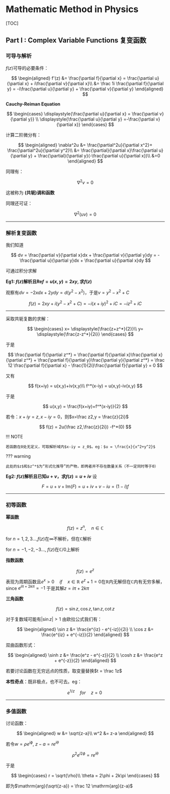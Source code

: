 

# Mathematic Method in Physics

[TOC]

## Part I : Complex Variable Functions 复变函数

### 可导与解析

$f(z)$可导的必要条件：

$$
\begin{aligned}
f'(z) &= \frac{\partial f}{\partial x} = 
\frac{\partial u}{\partial x} + i\frac{\partial v}{\partial x}\\
&= \frac 1i \frac{\partial f}{\partial y} = 
-i\frac{\partial u}{\partial y} + \frac{\partial v}{\partial y}
\end{aligned}
$$

**Cauchy-Reiman Equation**

$$
\begin{cases}
\displaystyle{\frac{\partial u}{\partial x} = \frac{\partial v}{\partial y}} \\
\displaystyle{\frac{\partial u}{\partial y} =-\frac{\partial v}{\partial x}}
\end{cases}
$$

计算二阶微分有：

$$
\begin{aligned}
\nabla^2u &= \frac{\partial^2u}{\partial x^2}+ \frac{\partial^2u}{\partial y^2}\\
&= \frac{\partial}{\partial x}\frac{\partial u}{\partial y} + \frac{\partial}{\partial y}(-\frac{\partial u}{\partial x})\\
&=0
\end{aligned}
$$

同理有：

$$
\nabla^2v = 0
$$

这被称为 **(共轭)调和函数** 

同理还可证：

$$
\nabla^2(uv) =0
$$

---
### 解析复变函数

我们知道

$$
dv = \frac{\partial v}{\partial x}dx + \frac{\partial v}{\partial y}dy =
-\frac{\partial u}{\partial y}dx + \frac{\partial u}{\partial x}dy
$$

可通过积分求解

**Eg1:   $f(z)$解析且$\mathrm{Re} f = u(x,y) = 2xy$, 求$f(z)$**

观察有$dv = -2xdx + 2ydy = d(y^2-x^2)$，于是$v = y^2-x^2+C$

$$
f(z) = 2xy + i(y^2-x^2+C) = -i(x+iy)^2 + iC = -iz^2+iC
$$

---

采取共轭复数的求解：

$$
\begin{cases}
x= \displaystyle{\frac{z+z^*}{2}}\\
y= \displaystyle{\frac{z-z^*}{2i}}
\end{cases}
$$

于是

$$
\frac{\partial f}{\partial z^*} = \frac{\partial f}{\partial x}\frac{\partial x}{\partial z^*} + \frac{\partial f}{\partial y}\frac{\partial y}{\partial z^*} = \frac 12 \frac{\partial f}{\partial x} - \frac{1}{2i}\frac{\partial f}{\partial y} = 0
$$

又有

$$
f(x+iy) = u(x,y)+iv(x,y)\\
f^*(x-iy) = u(x,y)-iv(x,y)
$$

于是

$$
u(x,y) = \frac{f(x+iy)+f^*(x-iy)}{2}
$$

若令：$x+iy = z, x-iy = 0$，则$x=\frac z2,y = \frac{z}{2i}$

$$
f(z) = 2u(\frac z2,\frac{z}{2i}) -f^*(0)
$$

!!! NOTE

	若函数在0处无定义，可取解析域内$x-iy = z_0$。eg：$u = \frac{x}{x^2+y^2}$

??? warning

	此处的$z$和$z^*$为“形式化推导”的产物，即两者并不存在数量关系（不一定同时等于0）

**Eg2:  $f(z)$解析且已知$u+v$，求$f(z) = u+iv$**
设

$$
F = u+v+\mathrm{Im}(F) = u+iv +v-iu = (1-i)f
$$

---
### 初等函数

**幂函数**

$$
f(z) = z^n,\quad n\in\mathbb{C}
$$

for $n = 1,2,3 ...$,$f(z)$在$\infty$不解析，但在$\mathbb{C}$解析

for $n = -1,-2,-3 ...$, $f(z)$在$\mathbb{C}/0$上解析

**指数函数**

$$
f(z) = e^z
$$

表现为周期函数且$e^x>0\quad if\quad x\in\mathbb{R}$
$e^z+1=0$在$\mathbb{R}$内无解但在$\mathbb{C}$内有无穷多解，since  $e^{i\pi + 2k\pi} = -1$
于是其解$z = i\pi + 2k\pi$

**三角函数**

$$
f(z) = \sin z, \cos z, \tan z, \cot z
$$

对于复数域可能有$|\sin z| > 1$
由欧拉公式我们有：

$$
\begin{aligned}
\sin z &= \frac{e^{iz} - e^{-iz}}{2i} \\
\cos z &= \frac{e^{iz} + e^{-iz}}{2}
\end{aligned}
$$

双曲函数形式：

$$
\begin{aligned}
\sinh z &= \frac{e^z - e^{-z}}{2} \\
\cosh z &= \frac{e^z + e^{-z}}{2}
\end{aligned}
$$

若要讨论函数在无穷远点的性质，取变量替换$t = \frac 1z$

**本性奇点**：既非极点，也不可去。eg：

$$
e^{1/z} \quad for \quad z=0
\
$$

---

### 多值函数

讨论函数：

$$
\begin{aligned}
w &= \sqrt{z-a}\\
w^2 &= z-a
\end{aligned}
$$

若令$w = \rho e^{i\phi}$, $z-a = r e^{i\theta}$

$$
\rho^2 e^{i2\phi} = re^{i\theta}
$$

于是

$$
\begin{cases}
r = \sqrt{\rho}\\
\theta = 2\phi + 2k\pi
\end{cases}
$$

即为$\mathrm{arg}(\sqrt{z-a}) = \frac 12 \mathrm{arg}(z-a)$